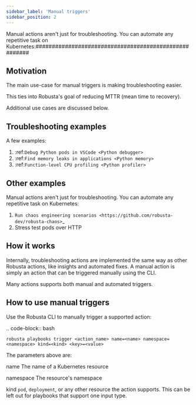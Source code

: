 ```yaml
---
sidebar_label: 'Manual triggers'
sidebar_position: 2
---
```


Manual actions aren't just for troubleshooting. You can automate any repetitive task on Kubernetes:######################################################

Motivation
-------------------------------------------
The main use-case for manual triggers is making troubleshooting easier.

This ties into Robusta's goal of reducing MTTR (mean time to recovery).

Additional use cases are discussed below.

Troubleshooting examples
----------------------------------------

A few examples:

1. :ref:`Debug Python pods in VSCode <Python debugger>`
2. :ref:`Find memory leaks in applications <Python memory>`
3. :ref:`Function-level CPU profiling <Python profiler>`

Other examples
------------------------------------

Manual actions aren't just for troubleshooting. You can automate any repetitive task on Kubernetes:

1. `Run chaos engineering scenarios <https://github.com/robusta-dev/robusta-chaos>`_
2. Stress test pods over HTTP

How it works
----------------------

Internally, troubleshooting actions are implemented the same way as other Robusta actions, like insights and automated
fixes. A manual action is simply an action that can be triggered manually using the CLI.

Many actions supports both manual and automated triggers.

How to use manual triggers
---------------------------------

Use the Robusta CLI to manually trigger a supported action:

.. code-block:: bash

    robusta playbooks trigger <action_name> name=<name> namespace=<namespace> kind=<kind> <key>=<value>

The parameters above are:

name
    The name of a Kubernetes resource

namespace
    The resource's namespace

kind
    ``pod``, ``deployment``, or any other resource the action supports. This can be left out for playbooks that support
    one input type.

